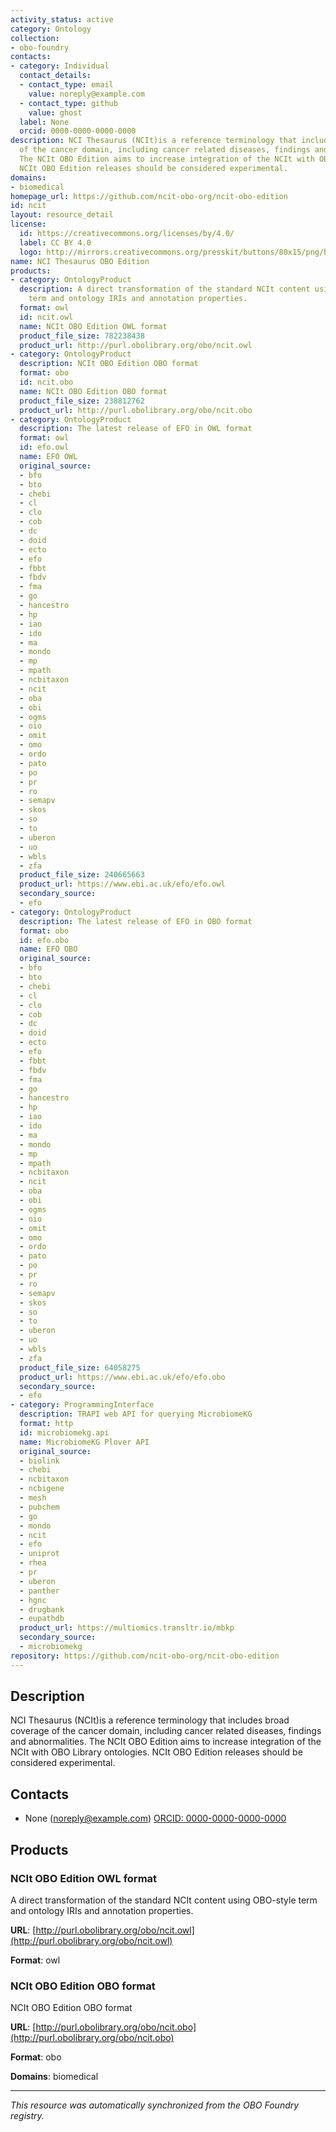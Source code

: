 ```yaml
---
activity_status: active
category: Ontology
collection:
- obo-foundry
contacts:
- category: Individual
  contact_details:
  - contact_type: email
    value: noreply@example.com
  - contact_type: github
    value: ghost
  label: None
  orcid: 0000-0000-0000-0000
description: NCI Thesaurus (NCIt)is a reference terminology that includes broad coverage
  of the cancer domain, including cancer related diseases, findings and abnormalities.
  The NCIt OBO Edition aims to increase integration of the NCIt with OBO Library ontologies.
  NCIt OBO Edition releases should be considered experimental.
domains:
- biomedical
homepage_url: https://github.com/ncit-obo-org/ncit-obo-edition
id: ncit
layout: resource_detail
license:
  id: https://creativecommons.org/licenses/by/4.0/
  label: CC BY 4.0
  logo: http://mirrors.creativecommons.org/presskit/buttons/80x15/png/by.png
name: NCI Thesaurus OBO Edition
products:
- category: OntologyProduct
  description: A direct transformation of the standard NCIt content using OBO-style
    term and ontology IRIs and annotation properties.
  format: owl
  id: ncit.owl
  name: NCIt OBO Edition OWL format
  product_file_size: 782238438
  product_url: http://purl.obolibrary.org/obo/ncit.owl
- category: OntologyProduct
  description: NCIt OBO Edition OBO format
  format: obo
  id: ncit.obo
  name: NCIt OBO Edition OBO format
  product_file_size: 238812762
  product_url: http://purl.obolibrary.org/obo/ncit.obo
- category: OntologyProduct
  description: The latest release of EFO in OWL format
  format: owl
  id: efo.owl
  name: EFO OWL
  original_source:
  - bfo
  - bto
  - chebi
  - cl
  - clo
  - cob
  - dc
  - doid
  - ecto
  - efo
  - fbbt
  - fbdv
  - fma
  - go
  - hancestro
  - hp
  - iao
  - ido
  - ma
  - mondo
  - mp
  - mpath
  - ncbitaxon
  - ncit
  - oba
  - obi
  - ogms
  - oio
  - omit
  - omo
  - ordo
  - pato
  - po
  - pr
  - ro
  - semapv
  - skos
  - so
  - to
  - uberon
  - uo
  - wbls
  - zfa
  product_file_size: 240665663
  product_url: https://www.ebi.ac.uk/efo/efo.owl
  secondary_source:
  - efo
- category: OntologyProduct
  description: The latest release of EFO in OBO format
  format: obo
  id: efo.obo
  name: EFO OBO
  original_source:
  - bfo
  - bto
  - chebi
  - cl
  - clo
  - cob
  - dc
  - doid
  - ecto
  - efo
  - fbbt
  - fbdv
  - fma
  - go
  - hancestro
  - hp
  - iao
  - ido
  - ma
  - mondo
  - mp
  - mpath
  - ncbitaxon
  - ncit
  - oba
  - obi
  - ogms
  - oio
  - omit
  - omo
  - ordo
  - pato
  - po
  - pr
  - ro
  - semapv
  - skos
  - so
  - to
  - uberon
  - uo
  - wbls
  - zfa
  product_file_size: 64058275
  product_url: https://www.ebi.ac.uk/efo/efo.obo
  secondary_source:
  - efo
- category: ProgrammingInterface
  description: TRAPI web API for querying MicrobiomeKG
  format: http
  id: microbiomekg.api
  name: MicrobiomeKG Plover API
  original_source:
  - biolink
  - chebi
  - ncbitaxon
  - ncbigene
  - mesh
  - pubchem
  - go
  - mondo
  - ncit
  - efo
  - uniprot
  - rhea
  - pr
  - uberon
  - panther
  - hgnc
  - drugbank
  - eupathdb
  product_url: https://multiomics.transltr.io/mbkp
  secondary_source:
  - microbiomekg
repository: https://github.com/ncit-obo-org/ncit-obo-edition
---
```

## Description

NCI Thesaurus (NCIt)is a reference terminology that includes broad coverage of the cancer domain, including cancer related diseases, findings and abnormalities. The NCIt OBO Edition aims to increase integration of the NCIt with OBO Library ontologies. NCIt OBO Edition releases should be considered experimental.

## Contacts

- None (noreply@example.com) [ORCID: 0000-0000-0000-0000](https://orcid.org/0000-0000-0000-0000)

## Products

### NCIt OBO Edition OWL format

A direct transformation of the standard NCIt content using OBO-style term and ontology IRIs and annotation properties.

**URL**: [http://purl.obolibrary.org/obo/ncit.owl](http://purl.obolibrary.org/obo/ncit.owl)

**Format**: owl

### NCIt OBO Edition OBO format

NCIt OBO Edition OBO format

**URL**: [http://purl.obolibrary.org/obo/ncit.obo](http://purl.obolibrary.org/obo/ncit.obo)

**Format**: obo

**Domains**: biomedical

---

*This resource was automatically synchronized from the OBO Foundry registry.*